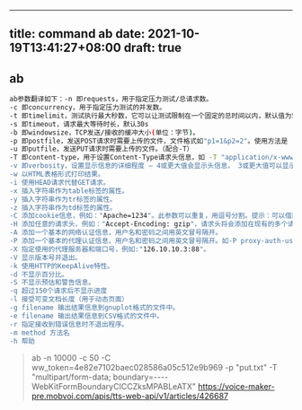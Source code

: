 
---
title: command ab
date: 2021-10-19T13:41:27+08:00
draft: true
---

## ab

```bash
ab参数翻译如下：-n 即requests，用于指定压力测试/总请求数。
-c 即concurrency，用于指定压力测试的并发数。
-t 即timelimit，测试执行最大秒数，它可以让测试限制在一个固定的总时间以内，默认值为50000。
-s 即timeout，请求最大等待时长，默认30s
-b 即windowsize，TCP发送/接收的缓冲大小(单位：字节)。
-p 即postfile，发送POST请求时需要上传的文件，文件格式如"p1=1&p2=2"。使用方法是 -p 123.txt 。 （配合-T）
-u 即putfile，发送PUT请求时需要上传的文件。（配合-T）
-T 即content-type，用于设置Content-Type请求头信息，如 -T "application/x-www-form-urlencoded”，默认值为text/plain。（配合-p）
-v 即verbosity，设置显示信息的详细程度 – 4或更大值会显示头信息， 3或更大值可以显示响应代码(404, 200等), 2或更大值可以显示警告和其他信息。
-w 以HTML表格形式打印结果。
-i 使用HEAD请求代替GET请求。
-x 插入字符串作为table标签的属性。
-y 插入字符串作为tr标签的属性。
-z 插入字符串作为td标签的属性。
-C 添加cookie信息，例如："Apache=1234"。此参数可以重复，用逗号分割。提示：可以借助session实现原理传递 JSESSIONID参数， 实现保持会话的功能，如-C "c1=1234,c2=2,c3=3, JSESSIONID=FF056CD16DA9D71CB131C1D56F0319F8"。
-H 添加任意的请求头，例如："Accept-Encoding: gzip"，请求头将会添加在现有的多个请求头之后(可以重复该参数选项以添加多个)。
-A 添加一个基本的网络认证信息，用户名和密码之间用英文冒号隔开。
-P 添加一个基本的代理认证信息，用户名和密码之间用英文冒号隔开。如-P proxy-auth-username:password
-X 指定使用的代理服务器和端口号，例如:"126.10.10.3:88"。
-V 显示版本号并退出。
-k 使用HTTP的KeepAlive特性。
-d 不显示百分比。
-S 不显示预估和警告信息。
-q 超过150个请求后不显示进度
-l 接受可变文档长度（用于动态页面）
-g filename 输出结果信息到gnuplot格式的文件中。
-e filename 输出结果信息到CSV格式的文件中。
-r 指定接收到错误信息时不退出程序。
-m method 方法名
-h 帮助
```


> ab -n 10000 -c 50 -C ww_token=4e82e7102baec028586a05c512e9b969 -p "put.txt" -T "multipart/form-data; boundary=----WebKitFormBoundaryCICCZksMPABLeATX"  https://voice-maker-pre.mobvoi.com/apis/tts-web-api/v1/articles/426687
